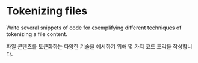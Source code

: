 # Tokenizing files

Write several snippets of code for exemplifying different techniques of tokenizing a file content.

파일 콘텐츠를 토큰화하는 다양한 기술을 예시하기 위해 몇 가지 코드 조각을 작성합니다.
